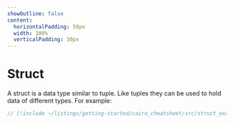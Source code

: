 ```yaml
---
showOutline: false
content:
  horizontalPadding: 50px
  width: 100%
  verticalPadding: 30px
---
```


# Struct

A struct is a data type similar to tuple. Like tuples they can be used to hold data of different types.
For example:

```rust
// [!include ~/listings/getting-started/cairo_cheatsheet/src/struct_example.cairo]
```
